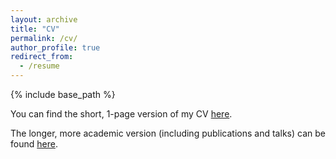 ```yaml
---
layout: archive
title: "CV"
permalink: /cv/
author_profile: true
redirect_from:
  - /resume
---
```


{% include base_path %}

You can find the short, 1-page version of my CV [here](http://InesBlin.github.io/files/Blin_Ines_CV_Short.pdf).

The longer, more academic version (including publications and talks) can be found [here](http://InesBlin.github.io/files/Blin_Ines_CV_Long.pdf).

<!-- Education
======
**Ph.D. in Computer Science, Vrije Universiteit Amsterdam** (October 2021-present)

- Topic: Building Narrative Structure from Knowledge Graphs.

**MPhil in Advanced Computer Science, University of Cambridge** (2019-2020)

- Natural Language Processing, Computer Vision.
- Dissertation: Lexical Text Adaptation for Different Readability Levels.
- Graduated with distinctions.

**MSc Computer Science & Mathematics, _Ecole Centrale Paris_** (2016-2019)

- Ranked by L'Étudiant as \#2 French Engineering School in 2020.
- Algorithms and Programming, Mathematics, Software development,  Graph Theory, Machine Learning, Databases.

**Preparatory School _Lycée Privé Sainte Geneviève_** (2013-2016)

- Ranked by L'Étudiant as \#1 French Classe Préparatoire aux Grandes Écoles in 2016.
- Preparatory Class MPSI/MP. (Intensive preparation in Mathematics and Physics)




Work experience
======

### Vocational 


 **Research Assistant, Sony Computer Science Laboratories Paris, Paris** (Since January 2021)

 Hired as part of the MUHAI European Project - _Part of Horizon 2020, Grant Research Number 951846_.

 **Applied AI Engineer, Augustus Intelligence, Paris** (9/2020-1/2021)

- Refactored a data pipeline entirely.
- Email clustering : unsupervised (LDA, BERTopic) and semi-supervised learning (anchoring words).

**Software Engineer, Circles.Life, Singapore** 

- Product Engineering Department.
- Added the feature to display either in Mandarin or in English in an internal application  - _Node.JS, JavaScript_.
- Automated the preparation of a weekly meeting with Engineering managers - _Python, New Relic, Opsgenie_.

**Data Scientist, Allianz, Paris area** (7-12/2018)

- Recommendation tool to match offers with workers based on their resumes - _Python, Cloud Vision API_.
- Clustering of structured documents based on shape and content - _Cloud Vision API, scikit-learn_.

**Software Engineer, UNIC Paris Saclay Campus, Paris area** (1-6/2016)

Research semester project with_Ecole Centrale Paris_ to develop a graphic interface for autonomous robot _AlphaI_.

### Miscellaneous

**Vice-president in charge of the merger of associations, Association of Residents, Paris area** (2017-2018)

Main interlocutor between the Directorate of Studies and the associations for future life on campus.

**Responsible for Catering at the _CentraleSupélec_ 2017 Integration Seminar,Paris area**(2016-2017)

Integration period organized for more than 1 300 students with a budget of 300 000 euros.
  
Skills
======
* Software: Python, Git, Linux
* Libraries: pandas, scikit-learn, tensorflow, pytorch
* Databases: Sparl, SQL, SPARQL, Notions of NoSQL
* Already used: Ruby, Elasticsearch, Kibana, Flask

 -->
